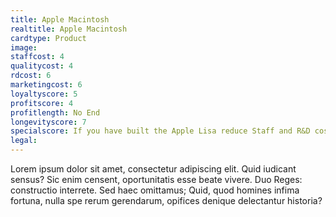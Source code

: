 ```yaml
---
title: Apple Macintosh
realtitle: Apple Macintosh
cardtype: Product
image: 
staffcost: 4
qualitycost: 4
rdcost: 6
marketingcost: 6
loyaltyscore: 5
profitscore: 4
profitlength: No End
longevityscore: 7
specialscore: If you have built the Apple Lisa reduce Staff and R&D costs by two, however The Lisa will then become [[nid:1103 view_mode=node_embed]].
legal: 
---
```

Lorem ipsum dolor sit amet, consectetur adipiscing elit. Quid iudicant sensus? Sic enim censent, oportunitatis esse beate vivere. Duo Reges: constructio interrete. Sed haec omittamus; Quid, quod homines infima fortuna, nulla spe rerum gerendarum, opifices denique delectantur historia?
